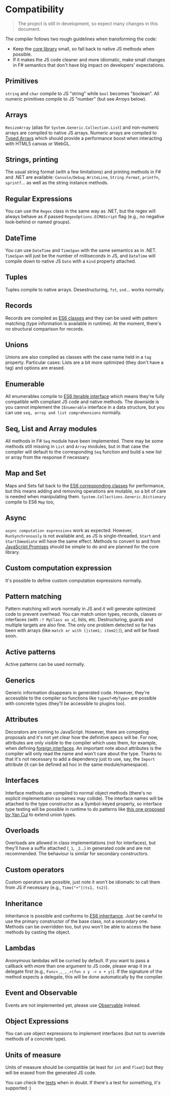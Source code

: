# Compatibility

> The project is still in development, so expect many changes in this document.

The compiler follows two rough guidelines when transforming the code:

* Keep the [core library](/lib/fable-core.js) small, so fall back to native JS methods when possible.
* If it makes the JS code cleaner and more idiomatic, make small changes in F# semantics
  that don't have big impact on developers' expectations.

## Primitives
`string` and `char` compile to JS "string" while `bool` becomes "boolean".
All numeric primitives compile to JS "number" (but see _Arrays_ below).

## Arrays
`ResizeArray` (alias for `System.Generic.Collection.List`) and non-numeric
arrays are compiled to native JS arrays. Numeric arrays are compiled to
[Typed Arrays](https://developer.mozilla.org/en-US/docs/Web/JavaScript/Reference/Global_Objects/TypedArray)
which should provide a performance boost when interacting with HTML5 canvas or WebGL.

## Strings, printing
The usual string format (with a few limitations) and printing methods in F# and .NET are available:
`Console/Debug.WriteLine`, `String.Format`, `printfn`, `sprintf`... as well as the
string instance methods.

## Regular Expressions
You can use the `Regex` class in the same way as .NET, but the regex will always
behave as if passed `RegexOptions.ECMAScript` flag (e.g., no negative look-behind
or named groups).

## DateTime
You can use `DateTime` and `TimeSpan` with the same semantics as in .NET.
`TimeSpan` will just be the number of milliseconds in JS, and `DateTime` will
compile down to native JS `Date` with a `kind` property attached.  

## Tuples
Tuples compile to native arrays. Desestructuring, `fst`, `snd`... works normally.

## Records
Records are compiled as [ES6 classes](http://babeljs.io/docs/learn-es2015/#classes)
and they can be used with pattern matching (type information is available in runtime).
At the moment, there's no structural comparison for records.

## Unions
Unions are also compiled as classes with the case name held in a `tag` property.
Particular cases: Lists are a bit more optimized (they don't have a tag) and options are erased.

## Enumerable
All enumerables compile to [ES6 iterable interface](http://babeljs.io/docs/learn-es2015/#iterators-for-of)
which means they're fully compatible with compliant JS code and native methods.
The downside is you cannot implement the `IEnumerable` interface in a data structure,
but you can use `seq, array and list comprehensions` normally.

## Seq, List and Array modules
All methods in F# `Seq` module have been implemented. There may be some methods still missing
in `List` and `Array` modules, but in that case the compiler will default to the corresponding
`Seq` function and build a new list or array from the response if necessary.

## Map and Set
Maps and Sets fall back to the [ES6 corresponding classes](http://babeljs.io/docs/learn-es2015/#map-set-weak-map-weak-set)
for performance, but this means adding and removing operations are mutable, so a bit of care is needed when manipulating them.
`System.Collections.Generic.Dictionary` compile to ES6 `Map` too,

## Async
`async computation expressions` work as expected. However, `RunSynchronously` is not available and,
as JS is single-threaded, `Start` and `StartImmediate` will have the same effect.
Methods to convert to and from [JavaScript Promises](http://babeljs.io/docs/learn-es2015/#promises)
should be simple to do and are planned for the core library.

## Custom computation expression
It's possible to define custom computation expressions normally.

## Pattern matching
Pattern matching will work normally in JS and it will generate optimized
code to prevent overhead. You can match union types, records, classes or
interfaces (with `:? MyClass as x`), lists, etc. Destructuring, guards and
multiple targets are also fine. The only one problem detected so far has been
with arrays (like `match ar with [|item1; item2|]`), and will be fixed soon.

## Active patterns
Active patterns can be used normally.

## Generics
Generic information disappears in generated code. However, they're accessible
to the compiler so functions like `typeof<MyType>` are possible with concrete
types (they'll be accessible to plugins too).

## Attributes
Decorators are coming to JavaScript. However, there are competing proposals
and it's not yet clear how the definitive specs will be. For now, attributes
are only visible to the compiler which uses them, for example, when defining
[foreign interfaces](interacting.md). An important note about attributes is
the compiler will only read the name and won't care about the type. Thanks
to that it's not necessary to add a dependency just to use, say, the `Import`
attribute (it can be defined ad hoc in the same module/namespace). 

## Interfaces
Interface methods are compiled to normal object methods (there's no explicit
implementation so names may collide). The interface names will be attached
to the type constructor as a Symbol-keyed property, so interface type testing
will be possible in runtime to do patterns like [this one proposed by Yan Cui](http://theburningmonk.com/2012/03/f-extending-discriminated-unions-using-marker-interfaces/)
to extend union types.

## Overloads
Overloads are allowed in class implementations (not for interfaces), but they'll
have a suffix attached (`_1`, `_2`...) in generated code and are not recommended.
The behaviour is similar for secondary constructors.

## Custom operators
Custom operators are possible, just note it won't be idiomatic to call
them from JS if necessary (e.g., `Time["+"](ts1, ts2)`).

## Inheritance
Inheritance is possible and conforms to [ES6 inheritance](https://github.com/lukehoban/es6features#classes).
Just be careful to use the primary constructor of the base class,
not a secondary one. Methods can be overridden too, but you won't
be able to access the base methods by casting the object. 

## Lambdas
Anonymous lambdas will be curried by default. If you want to pass a callback with
more than one argument to JS code, please wrap it in a delegate first (e.g.,
`Func<_,_,_>(fun x y -> x + y)`). If the signature of the method expects a
delegate, this will be done automatically by the compiler.

## Event and Observable
Events are not implemented yet, please use [Observable](/test/ObservableTests.fs) instead.

## Object Expressions
You can use object expressions to implement interfaces (but not to override methods of a concrete type).

## Units of measure
Units of measure should be compatible (at least for `int` and `float`) but they will
be erased from the generated JS code.

You can check the [tests](/test) when in doubt. If there's a test for something,
it's supported :)